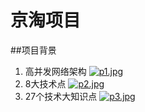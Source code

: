 # 京淘项目

##项目背景
1. 高并发网络架构
[![p1.jpg](http://www.z4a.net/images/2017/12/06/p1.jpg)](http://www.z4a.net/image/RaXHC)
2. 8大技术点
[![p2.jpg](http://www.z4a.net/images/2017/12/06/p2.jpg)](http://www.z4a.net/image/Ra4TL)
3. 27个技术大知识点
[![p3.jpg](http://www.z4a.net/images/2017/12/06/p3.jpg)](http://www.z4a.net/image/Rahsw)




